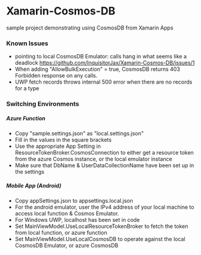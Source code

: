 # Xamarin-Cosmos-DB
sample project demonstrating using CosmosDB from Xamarin Apps

### Known Issues
- pointing to local CosmosDB Emulator: calls hang in what seems like a deadlock https://github.com/InquisitorJax/Xamarin-Cosmos-DB/issues/1
- When adding "AllowBulkExecution" = true, CosmosDB returns 403 Forbidden response on any calls.
- UWP fetch records throws internal 500 error when there are no records for a type

### Switching Environments

##### Azure Function
- Copy "sample.settings.json" as "local.settings.json"
- Fill in the values in the square brackets
- Use the appropriate App Setting in ResourceTokenBroker.CosmosConnection to either get a resource token from the azure Cosmos instance, or the local emulator instance
- Make sure that DbName & UserDataCollectionName have been set up in the settings

##### Mobile App (Android)
- Copy appSettings.json to appsettings.local.json
- For the android emulator, user the IPv4 address of your local machine to access local function & Cosmos Emulator.
- For Windows UWP, localhost has been set in code
- Set MainViewModel.UseLocalResourceTokenBroker to fetch the token from local function, or azure function
- Set MainViewModel.UseLocalCosmosDB to operate against the local CosmosDB Emulator, or azure CosmosDB
